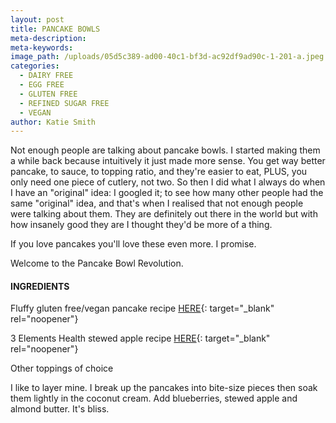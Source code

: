 ```yaml
---
layout: post
title: PANCAKE BOWLS
meta-description:
meta-keywords:
image_path: /uploads/05d5c389-ad00-40c1-bf3d-ac92df9ad90c-1-201-a.jpeg
categories:
  - DAIRY FREE
  - EGG FREE
  - GLUTEN FREE
  - REFINED SUGAR FREE
  - VEGAN
author: Katie Smith
---
```

Not enough people are talking about pancake bowls. I started making them a while back because intuitively it just made more sense. You get way better pancake, to sauce, to topping ratio, and they're easier to eat, PLUS, you only need one piece of cutlery, not two. So then I did what I always do when I have an "original" idea: I googled it; to see how many other people had the same "original" idea, and that's when I realised that not enough people were talking about them. They are definitely out there in the world but with how insanely good they are I thought they'd be more of a thing.

If you love pancakes you'll love these even more. I promise.

Welcome to the Pancake Bowl Revolution.

#### INGREDIENTS

Fluffy gluten free/vegan pancake recipe [HERE](https://www.thecomfortcupboard.com.au/dairy%20free/refined%20sugar%20free/egg%20free/vegan/gluten%20free/2020/04/18/everyday-pancakes.html){: target="_blank" rel="noopener"}

3 Elements Health stewed apple recipe [HERE](https://www.thecomfortcupboard.com.au/dairy%20free/egg%20free/gluten%20free/refined%20sugar%20free/vegan/2021/02/09/breakfast-tacos.html){: target="_blank" rel="noopener"}

Other toppings of choice

I like to layer mine. I break up the pancakes into bite-size pieces then soak them lightly in the coconut cream. Add blueberries, stewed apple and almond butter. It's bliss.
